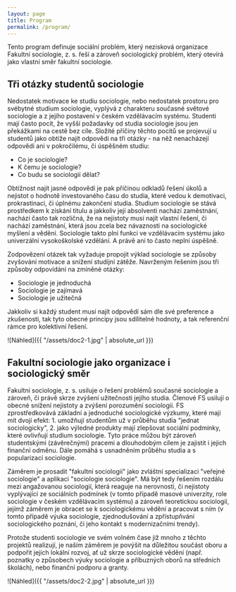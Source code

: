 ```yaml
---
layout: page
title: Program
permalink: /program/
---
```


Tento program definuje sociální problém, který nezisková organizace Fakultní sociologie, z. s. řeší a zároveň sociologický problém, který otevírá jako vlastní směr fakultní sociologie.

## Tři otázky studentů sociologie

Nedostatek motivace ke studiu sociologie, nebo nedostatek prostoru pro svébytné studium sociologie, vyplývá z charakteru současné světové sociologie a z jejího postavení v českém vzdělávacím systému. Studenti mají často pocit, že vyšší požadavky od studia sociologie jsou jen překážkami na cestě bez cíle. Složité příčiny těchto pocitů se projevují u studentů jako obtíže najít odpovědi na tři otázky - na něž nenacházejí odpovědi ani v pokročilému, či úspěšném studiu: 

* Co je sociologie? 
* K čemu je sociologie? 
* Co budu se sociologií dělat? 

Obtížnost najít jasné odpovědi je pak příčinou odkladů řešení úkolů a nejistot o hodnotě investovaného času do studia, které vedou k demotivaci, prokrastinaci, či úplnému zakončení studia. Studium sociologie se stává prostředkem k získání titulu a jakkoliv její absolventi nachází zaměstnání, nachází často tak rozličná, že na nejistoty musí najít vlastní řešení, či nachází zaměstnání, která jsou zcela bez návaznosti na sociologické myšlení a vědění. Sociologie takto plní funkci ve vzdělávacím systému jako univerzální vysokoškolské vzdělání. A právě ani to často neplní úspěšně.

Zodpovězení otázek tak vyžaduje propojit výklad sociologie se způsoby zvyšování motivace a snížení studijní zátěže. Navrženým řešením jsou tři způsoby odpovídání na zmíněné otázky: 

* Sociologie je jednoduchá
* Sociologie je zajímavá
* Sociologie je užitečná 

Jakkoliv si každý student musí najít odpovědí sám dle své preference a zkušenosti, tak tyto obecné principy jsou sdílitelné hodnoty, a tak referenční rámce pro kolektivní řešení. 

![Náhled]({{ "/assets/doc2-1.jpg" | absolute_url }})

## Fakultní sociologie jako organizace i sociologický směr

Fakultní sociologie, z. s. usiluje o řešení problémů současné sociologie a zároveň, či právě skrze zvýšení užitečnosti jejího studia. Členové FS usilují o obecné snížení nejistoty a zvýšení porozumění sociologii. FS zprostředkovává základní a jednoduché sociologické výzkumy, které mají mít dvojí efekt: 1. umožňují studentům už v průběhu studia "jednat sociologicky", 2. jako výledné produkty mají zlepšovat sociální podmínky, které ovlivňují studium sociologie. Tyto práce můžou být zároveň studentskými (závěrečnými) pracemi a dlouhodobým cílem je zajistit i jejich finanční odměnu. Dále pomáhá s usnadněním průběhu studia a s popularizací sociologie. 

Záměrem je prosadit "fakultní sociologii" jako zvláštní specializaci "veřejné sociologie" a aplikaci "sociologie sociologie". Má být tedy řešením rozdálu mezi angažovanou sociologií, která reaguje na nerovnosti, či nejistoty vyplývající ze sociálních podmínek (v tomto případě masové univerzity, role sociologie v českém vzdělávacím systému) a zároveň teoretickou sociologií, jejímž záměrem je obracet se k sociologickému vědění a pracovat s ním (v tomto případě výuka sociologie, zjednodušování a zpřístupňvání sociologického poznání, či jeho kontakt s modernizačními trendy). 

Protože studenti sociologie ve svém volném čase již mnoho z těchto projektů realizují, je naším záměrem je povýšit na důležitou součást oboru a podpořit jejich lokální rozvoj, ať už skrze sociologické vědění (např. poznatky o způsobech výuky sociologie a příbuzných oborů na středních školách), nebo finanční podporu a granty.

![Náhled]({{ "/assets/doc2-2.jpg" | absolute_url }})

